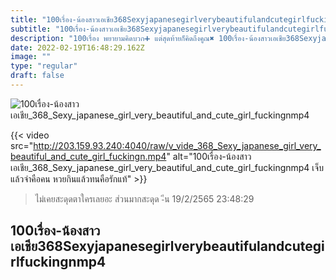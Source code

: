 ```yaml
---
title: "100เรื่อง-น้องสาวเอเชีย368Sexyjapanesegirlverybeautifulandcutegirlfuckingnmp4"
subtitle: "100เรื่อง-น้องสาวเอเชีย368Sexyjapanesegirlverybeautifulandcutegirlfuckingnmp4 ไหว้พระไม่ได้หวังจะได้บุญ หวังจะได้เงินที่คุณยืมไปมากกว่า"
description: "100เรื่อง พยายามคิดบวก➕ แต่สุดท้ายก็คิดถึงคูณ✖ 100เรื่อง-น้องสาวเอเชีย368Sexyjapanesegirlverybeautifulandcutegirlfuckingnmp4 19/2/2565 23:48:29"
date: 2022-02-19T16:48:29.162Z
image: ""
type: "regular"
draft: false
---
```


![100เรื่อง-น้องสาวเอเชีย_368_Sexy_japanese_girl_very_beautiful_and_cute_girl_fuckingnmp4](http://203.159.93.240:4040/raw/v_vide_368_Sexy_japanese_girl_very_beautiful_and_cute_girl_fuckingn.jpg)

{{< video src="http://203.159.93.240:4040/raw/v_vide_368_Sexy_japanese_girl_very_beautiful_and_cute_girl_fuckingn.mp4" alt="100เรื่อง-น้องสาวเอเชีย_368_Sexy_japanese_girl_very_beautiful_and_cute_girl_fuckingnmp4 เจ็บแล้วจำคือคน หวยกินแล้วทนคือรักแท้" >}}


> ไม่เคยสะดุดตาใครเลยอะ ส่วนมากสะดุด -ีน 19/2/2565 23:48:29

## 100เรื่อง-น้องสาวเอเชีย368Sexyjapanesegirlverybeautifulandcutegirlfuckingnmp4
